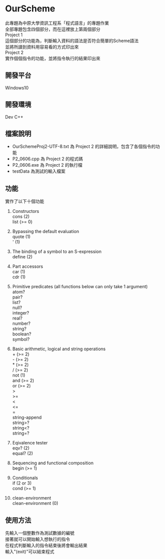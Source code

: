 # OurScheme
此專題為中原大學資訊工程系「程式語言」的專題作業<br>
全部專題包含四個部分，而在這裡放上第兩個部分<br>
Project 1<br>
這個部分的功能為，判斷輸入資料的語法是否符合簡單的Scheme語法<br>
並將所讀到資料用容易看的方式印出來<br>
Project 2<br>
實作個個指令的功能，並將指令執行的結果印出來<br>

## 開發平台
Windows10

## 開發環境
Dev C++

## 檔案說明
* OurSchemeProj2-UTF-8.txt 為 Project 2 的詳細說明，包含了各個指令的功能
* P2_0606.cpp 為 Project 2 的程式碼
* P2_0606.exe 為 Project 2 的執行檔
* testData 為測試的輸入檔案

## 功能
實作了以下十個功能
1. Constructors<br>
cons (2)<br>
list (>= 0)

2. Bypassing the default evaluation<br>
quote (1)<br>
'     (1)

3. The binding of a symbol to an S-expression<br>
define (2)

4. Part accessors<br>
car (1)<br>
cdr (1)

5. Primitive predicates (all functions below can only take 1 argument)<br>
  atom?<br>
  pair?<br>
  list?<br>
  null?<br>
  integer?<br>
  real?<br>
  number?<br>
  string?<br>
  boolean?<br>
  symbol?

6. Basic arithmetic, logical and string operations<br>
  \+ (>= 2)<br>
  \- (>= 2)<br>
  \* (>= 2)<br>
  / (>= 2)<br>
  not (1)<br>
  and (>= 2)<br>
  or  (>= 2)<br>
  \><br>
  \>=<br>
  <<br>
  <=<br>
  =<br>
  string-append<br>
  string>?<br>
  string<?<br>
  string=?

7. Eqivalence tester<br>
  eqv?    (2)<br>
  equal?  (2)

8. Sequencing and functional composition<br>
  begin   (>= 1)

9. Conditionals<br>
  if     (2 or 3)<br>
  cond   (>= 1)

10. clean-environment<br>
  clean-environment   (0)

## 使用方法
先輸入一個整數作為測試數據的編號<br>
接著就可以開始輸入想執行的指令<br>
在程式判斷輸入的指令結束後將會輸出結果<br>
輸入"(exit)"可以結束程式
